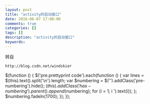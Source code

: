 ```yaml
---
layout: post
title: "activity的启动窗口"
date: 2016-06-07 17:08:00 
comments: true
categories: []
tags: []
description: "activity的启动窗口"
keywords: 
---
```



 
  
   
  
  
   转自
   
    http://blog.csdn.net/windskier
   
  
 
 
  $(function () {
                $('pre.prettyprint code').each(function () {
                    var lines = $(this).text().split('\n').length;
                    var $numbering = $('').addClass('pre-numbering').hide();
                    $(this).addClass('has-numbering').parent().append($numbering);
                    for (i = 1; i ').text(i));
                    };
                    $numbering.fadeIn(1700);
                });
            });
 


